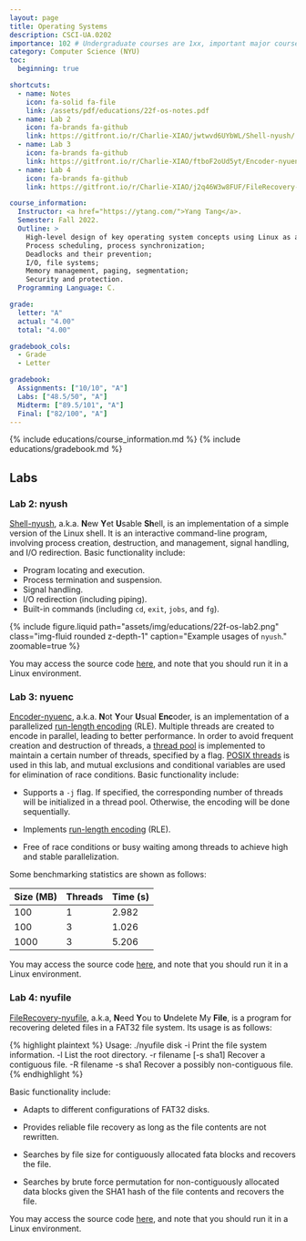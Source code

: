 ```yaml
---
layout: page
title: Operating Systems
description: CSCI-UA.0202
importance: 102 # Undergraduate courses are 1xx, important major courses 102
category: Computer Science (NYU)
toc:
  beginning: true

shortcuts:
  - name: Notes
    icon: fa-solid fa-file
    link: /assets/pdf/educations/22f-os-notes.pdf
  - name: Lab 2
    icon: fa-brands fa-github
    link: https://gitfront.io/r/Charlie-XIAO/jwtwvd6UYbWL/Shell-nyush/
  - name: Lab 3
    icon: fa-brands fa-github
    link: https://gitfront.io/r/Charlie-XIAO/ftboF2oUd5yt/Encoder-nyuenc/
  - name: Lab 4
    icon: fa-brands fa-github
    link: https://gitfront.io/r/Charlie-XIAO/j2q46W3w8FUF/FileRecovery-nyufile/

course_information:
  Instructor: <a href="https://ytang.com/">Yang Tang</a>.
  Semester: Fall 2022.
  Outline: >
    High-level design of key operating system concepts using Linux as an example;
    Process scheduling, process synchronization;
    Deadlocks and their prevention;
    I/O, file systems;
    Memory management, paging, segmentation;
    Security and protection.
  Programming Language: C.

grade:
  letter: "A"
  actual: "4.00"
  total: "4.00"

gradebook_cols:
  - Grade
  - Letter

gradebook:
  Assignments: ["10/10", "A"]
  Labs: ["48.5/50", "A"]
  Midterm: ["89.5/101", "A"]
  Final: ["82/100", "A"]
---
```


{% include educations/course_information.md %}
{% include educations/gradebook.md %}

## Labs

### Lab 2: nyush

[Shell-nyush](https://gitfront.io/r/Charlie-XIAO/jwtwvd6UYbWL/Shell-nyush/), a.k.a. **N**ew **Y**et **U**sable **Sh**ell, is an implementation of a simple version of the Linux shell. It is an interactive command-line program, involving process creation, destruction, and management, signal handling, and I/O redirection. Basic functionality include:

- Program locating and execution.
- Process termination and suspension.
- Signal handling.
- I/O redirection (including piping).
- Built-in commands (including `cd`, `exit`, `jobs`, and `fg`).

<div class="row mt-3">
  <div class="col-sm mt-3 mt-md-0">
    {% include figure.liquid
      path="assets/img/educations/22f-os-lab2.png"
      class="img-fluid rounded z-depth-1"
      caption="Example usages of <code>nyush</code>."
      zoomable=true
    %}
  </div>
</div>

You may access the source code [here](https://gitfront.io/r/Charlie-XIAO/jwtwvd6UYbWL/Shell-nyush/), and note that you should run it in a Linux environment.

### Lab 3: nyuenc

[Encoder-nyuenc](https://gitfront.io/r/Charlie-XIAO/ftboF2oUd5yt/Encoder-nyuenc/), a.k.a. **N**ot **Y**our **U**sual **Enc**oder, is an implementation of a parallelized [run-length encoding](https://en.wikipedia.org/wiki/Run-length_encoding) (RLE). Multiple threads are created to encode in parallel, leading to better performance. In order to avoid frequent creation and destruction of threads, a [thread pool](https://en.wikipedia.org/wiki/Thread_pool) is implemented to maintain a certain number of threads, specified by a flag. [POSIX threads](https://en.wikipedia.org/wiki/Pthreads) is used in this lab, and mutual exclusions and conditional variables are used for elimination of race conditions. Basic functionality include:

- Supports a `-j` flag. If specified, the corresponding number of threads will be initialized in a thread pool. Otherwise, the encoding will be done sequentially.

- Implements [run-length encoding](https://en.wikipedia.org/wiki/Run-length_encoding) (RLE).

- Free of race conditions or busy waiting among threads to achieve high and stable parallelization.

Some benchmarking statistics are shown as follows:

<div class="table-responsive">
  <table data-toggle="table">
    <thead>
      <tr>
        <th>Size (MB)</th>
        <th>Threads</th>
        <th>Time (s)</th>
      </tr>
    </thead>
    <tbody>
      <tr>
        <td>100</td>
        <td>1</td>
        <td>2.982</td>
      </tr>
      <tr>
        <td>100</td>
        <td>3</td>
        <td>1.026</td>
      </tr>
      <tr>
        <td>1000</td>
        <td>3</td>
        <td>5.206</td>
      </tr>
    </tbody>
  </table>
</div>

You may access the source code [here](https://gitfront.io/r/Charlie-XIAO/ftboF2oUd5yt/Encoder-nyuenc/), and note that you should run it in a Linux environment.

### Lab 4: nyufile

[FileRecovery-nyufile](https://gitfront.io/r/Charlie-XIAO/j2q46W3w8FUF/FileRecovery-nyufile/), a.k.a, **N**eed **Y**ou to **U**ndelete My **File**, is a program for recovering deleted files in a FAT32 file system. Its usage is as follows:

{% highlight plaintext %}
Usage: ./nyufile disk <options>
-i Print the file system information.
-l List the root directory.
-r filename [-s sha1] Recover a contiguous file.
-R filename -s sha1 Recover a possibly non-contiguous file.
{% endhighlight %}

Basic functionality include:

- Adapts to different configurations of FAT32 disks.

- Provides reliable file recovery as long as the file contents are not rewritten.

- Searches by file size for contiguously allocated fata blocks and recovers the file.

- Searches by brute force permutation for non-contiguously allocated data blocks given the SHA1 hash of the file contents and recovers the file.

You may access the source code [here](https://gitfront.io/r/Charlie-XIAO/j2q46W3w8FUF/FileRecovery-nyufile/), and note that you should run it in a Linux environment.
